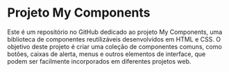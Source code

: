 # Projeto My Components
 Este é um repositório no GitHub dedicado ao projeto My Components, uma biblioteca de componentes reutilizáveis desenvolvidos em HTML e CSS. O objetivo deste projeto é criar uma coleção de componentes comuns, como botões, caixas de alerta, menus e outros elementos de interface, que podem ser facilmente incorporados em diferentes projetos web.
